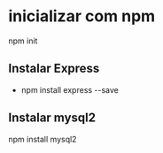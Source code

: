 # inicializar com npm
npm init
## Instalar Express
 - npm install express --save

## Instalar mysql2
npm install mysql2


